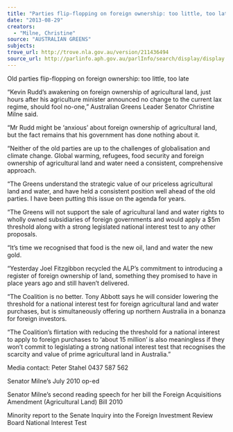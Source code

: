 ```yaml
---
title: "Parties flip-flopping on foreign ownership: too little, too late"
date: "2013-08-29"
creators:
  - "Milne, Christine"
source: "AUSTRALIAN GREENS"
subjects:
trove_url: http://trove.nla.gov.au/version/211436494
source_url: http://parlinfo.aph.gov.au/parlInfo/search/display/display.w3p;query=Id%3A%22media/pressrel/2693088%22
---
```


 Old parties flip-flopping on foreign ownership: too little, too late   

 “Kevin Rudd’s awakening on foreign ownership of agricultural land, just hours after his agriculture  minister announced no change to the current lax regime, should fool no-one,” Australian Greens  Leader Senator Christine Milne said.   

 “Mr Rudd might be ‘anxious’ about foreign ownership of agricultural land, but the fact remains that  his government has done nothing about it.    

 “Neither of the old parties are up to the challenges of globalisation and climate change. Global  warming, refugees, food security and foreign ownership of agricultural land and water need a  consistent, comprehensive approach.   

 “The Greens understand the strategic value of our priceless agricultural land and water, and have  held a consistent position well ahead of the old parties. I have been putting this issue on the agenda  for years.    

 “The Greens will not support the sale of agricultural land and water rights to wholly owned  subsidiaries of foreign governments and would apply a $5m threshold along with a strong legislated  national interest test to any other proposals.   

 “It’s time we recognised that food is the new oil, land and water the new gold.   

 “Yesterday Joel Fitzgibbon recycled the ALP’s commitment to introducing a register of foreign  ownership of land, something they promised to have in place years ago and still haven’t delivered.   

 “The Coalition is no better. Tony Abbott says he will consider lowering the threshold for a national  interest test for foreign agricultural land and water purchases, but is simultaneously offering up  northern Australia in a bonanza for foreign investors.     

 “The Coalition’s flirtation with reducing the threshold for a national interest to apply to foreign  purchases to ‘about 15 million’ is also meaningless if they won’t commit to legislating a strong  national interest test that recognises the scarcity and value of prime agricultural land in Australia.”   

 Media contact: Peter Stahel 0437 587 562   

 Senator Milne’s July 2010 op-ed    

 Senator Milne’s second reading speech for her bill the Foreign Acquisitions Amendment (Agricultural  Land) Bill 2010     

 Minority report to the Senate Inquiry into the Foreign Investment Review Board National Interest  Test    

